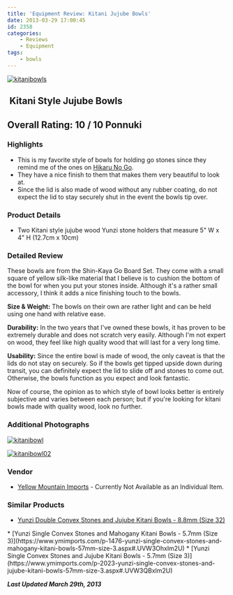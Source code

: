```yaml
---
title: 'Equipment Review: Kitani Jujube Bowls'
date: 2013-03-29 17:00:45
id: 2358
categories:
	- Reviews
	- Equipment
tags:
	- bowls
---
```


[![kitanibowls](http://www.bengozen.com/wp-content/uploads/2013/03/kitanibowls.jpg)](http://www.bengozen.com/wp-content/uploads/2013/03/kitanibowls.jpg)

##  Kitani Style Jujube Bowls

## Overall Rating: 10 / 10 Ponnuki

### Highlights

*   <span style="line-height: 13px;">This is my favorite style of bowls for holding go stones since they remind me of the ones on [Hikaru No Go](http://en.wikipedia.org/wiki/Hikaru_no_Go).</span>
*   They have a nice finish to them that makes them very beautiful to look at.
*   Since the lid is also made of wood without any rubber coating, do not expect the lid to stay securely shut in the event the bowls tip over.

### Product Details

*   Two Kitani style jujube wood Yunzi stone holders that measure 5" W x 4" H (12.7cm x 10cm)
<!--more-->

### Detailed Review

These bowls are from the Shin-Kaya Go Board Set. They come with a small square of yellow silk-like material that I believe is to cushion the bottom of the bowl for when you put your stones inside. Although it's a rather small accessory, I think it adds a nice finishing touch to the bowls.

**Size &amp; Weight:** The bowls on their own are rather light and can be held using one hand with relative ease.

**Durability:** In the two years that I've owned these bowls, it has proven to be extremely durable and does not scratch very easily. Although I'm not expert on wood, they feel like high quality wood that will last for a very long time.

**Usability:** Since the entire bowl is made of wood, the only caveat is that the lids do not stay on securely. So if the bowls get tipped upside down during transit, you can definitely expect the lid to slide off and stones to come out. Otherwise, the bowls function as you expect and look fantastic.

Now of course, the opinion as to which style of bowl looks better is entirely subjective and varies between each person; but if you're looking for kitani bowls made with quality wood, look no further.

### Additional Photographs

[![kitanibowl](http://www.bengozen.com/wp-content/uploads/2013/03/kitanibowl.jpg)](http://www.bengozen.com/wp-content/uploads/2013/03/kitanibowl.jpg)

[![kitanibowl02](http://www.bengozen.com/wp-content/uploads/2013/03/kitanibowl02.jpg)](http://www.bengozen.com/wp-content/uploads/2013/03/kitanibowl02.jpg)

### Vendor

*   [Yellow Mountain Imports](http://www.ymimports.com) - Currently Not Available as an Individual Item.

### Similar Products

*   <span style="line-height: 13px;">[Yunzi Double Convex Stones and Jujube Kitani Bowls - 8.8mm (Size 32)](https://www.ymimports.com/p-2113-yunzi-double-convex-stones-and-jujube-kitani-bowls-88mm-size-32.aspx#.UVW3Nxxlm2U)
</span>
*   [Yunzi Single Convex Stones and Mahogany Kitani Bowls - 5.7mm (Size 3)](https://www.ymimports.com/p-1476-yunzi-single-convex-stones-and-mahogany-kitani-bowls-57mm-size-3.aspx#.UVW3Ohxlm2U)
*   [Yunzi Single Convex Stones and Jujube Kitani Bowls - 5.7mm (Size 3)](https://www.ymimports.com/p-2023-yunzi-single-convex-stones-and-jujube-kitani-bowls-57mm-size-3.aspx#.UVW3QBxlm2U)

_**Last Updated March 29th, 2013**_